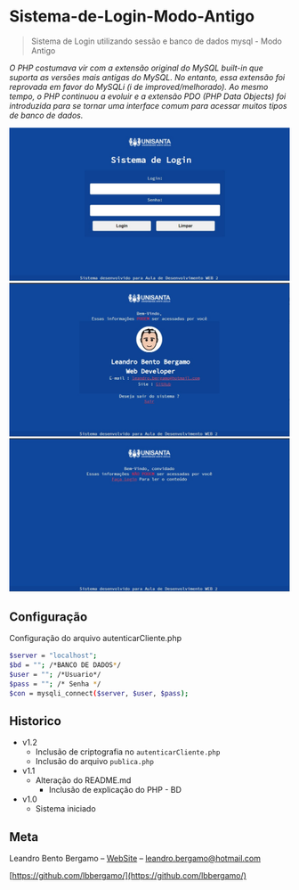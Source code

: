 # Sistema-de-Login-Modo-Antigo 
 > Sistema de Login utilizando sessão e banco de dados mysql - Modo Antigo


_O PHP costumava vir com a extensão original do MySQL built-in que suporta as versões mais antigas do MySQL. No entanto, essa extensão foi reprovada em favor do MySQLi (i de improved/melhorado). Ao mesmo tempo, o PHP continuou a evoluir e a extensão PDO (PHP Data Objects) foi introduzida para se tornar uma interface comum para acessar muitos tipos de banco de dados._

![](img/tela-de-login.jpg)
![](img/login.jpg)
![](img/validacao.jpg)


## Configuração
Configuração do arquivo autenticarCliente.php
```sh
$server = "localhost";
$bd = ""; /*BANCO DE DADOS*/
$user = ""; /*Usuario*/
$pass = ""; /* Senha */
$con = mysqli_connect($server, $user, $pass);
```


## Historico
* v1.2
    * Inclusão de criptografia no `autenticarCliente.php`
    * Inclusão do arquivo  `publica.php`  
* v1.1 
    * Alteração do README.md
        * Inclusão de explicação do PHP - BD
* v1.0
    * Sistema iniciado

## Meta

Leandro Bento Bergamo  – [WebSite](www.leandrobergamo.dev) – leandro.bergamo@hotmail.com


[https://github.com/lbbergamo/](https://github.com/lbbergamo/)
